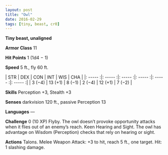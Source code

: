 ```yaml
---
layout: post
title: "Owl"
date: 2016-02-29
tags: [tiny, beast, cr0]
---
```


**Tiny beast, unaligned**

**Armor Class** 11

**Hit Points** 1 (1d4 − 1)

**Speed** 5 ft., fly 60 ft.

|   STR   |   DEX   |   CON   |   INT   |   WIS   |   CHA   |
|: ----- :|: ----- :|: ----- :|: ----- :|: ----- :|: ----- :|
| 3 (−4) | 13 (+1) | 8 (−1) | 2 (−4) | 12 (+1) | 7 (−2) |

**Skills** Perception +3, Stealth +3 

**Senses** darkvision 120 ft., passive Perception 13 

**Languages** — 

**Challenge** 0 (10 XP) Flyby. The owl doesn’t provoke opportunity attacks when it flies out of an enemy’s reach. Keen Hearing and Sight. The owl has advantage on Wisdom (Perception) checks that rely on hearing or sight. 

**Actions** Talons. Melee Weapon Attack: +3 to hit, reach 5 ft., one target. Hit: 1 slashing damage.